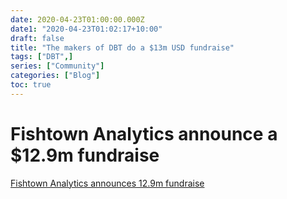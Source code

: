 ```yaml
---
date: 2020-04-23T01:00:00.000Z
date1: "2020-04-23T01:02:17+10:00"
draft: false
title: "The makers of DBT do a $13m USD fundraise"
tags: ["DBT",]
series: ["Community"]
categories: ["Blog"]
toc: true
---
```


# Fishtown Analytics announce a $12.9m fundraise

[Fishtown Analytics announces 12.9m fundraise](https://blog.getdbt.com/fishtown-analytics-announces-12-9m-fundraise/ "Fishtown Analytics announces 12.9m fundraise")
